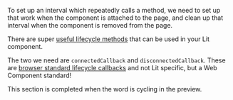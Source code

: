 To set up an interval which repeatedly calls a method, we need to set up that work when the component is attached to the page, and clean up that interval when the component is removed from the page.

There are super [useful lifecycle methods](https://lit.dev/docs/components/lifecycle/) that can be used in your Lit component.

The two we need are `connectedCallback` and `disconnectedCallback`. These are [browser standard lifecycle callbacks](https://developer.mozilla.org/en-US/docs/Web/Web_Components/Using_custom_elements#using_the_lifecycle_callbacks) and not Lit specific, but a Web Component standard!

This section is completed when the word is cycling
in the preview.
